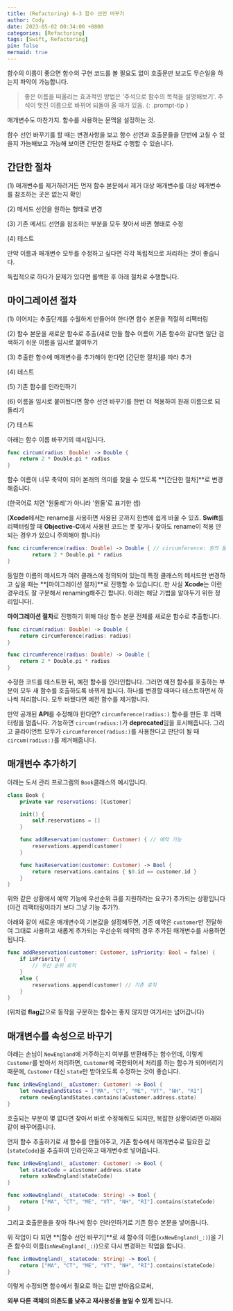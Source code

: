 ```yaml
---
title: (Refactoring) 6-3 함수 선언 바꾸기
author: Cody
date: 2023-05-02 00:34:00 +0800
categories: [Refactoring]
tags: [Swift, Refactoring]
pin: false
mermaid: true
---
```

함수의 이름이 좋으면 함수의 구현 코드를 볼 필요도 없이 호출문만 보고도 무슨일을 하는지 파악이 가능합니다.

> 좋은 이름을 떠올리는 효과적인 방법은 '주석으로 함수의 목적을 설명해보기'. 주석이 멋진 이름으로 바뀌어 되돌아 올 때가 있음.
{: .prompt-tip }

매개변수도 마찬가지. 함수를 사용하는 문맥을 설정하는 것.

함수 선언 바꾸기를 할 때는 변경사항을 보고 함수 선언과 호출문들을 단번에 고칠 수 있을지 가늠해보고 가능해 보이면 간단한 절차로 수행할 수 있습니다.

## **간단한 절차**

(1) 매개변수를 제거하려거든 먼저 함수 본문에서 제거 대상 매개변수를 대상 매개변수를 참조하는 곳은 없는지 확인

(2) 메서드 선언을 원하는 형태로 변경

(3) 기존 메서드 선언을 참조하는 부분을 모두 찾아서 바뀐 형태로 수정

(4) 테스트

만약 이름과 매개변수 모두를 수정하고 싶다면 각각 독립적으로 처리하는 것이 좋습니다.

독립적으로 하다가 문제가 있다면 롤백한 후 아래 절차로 수행합니다.

## **마이그레이션 절차**

(1) 이어지는 추출단계를 수월하게 만들어야 한다면 함수 본문을 적절히 리팩터링

(2) 함수 본문을 새로운 함수로 추출(새로 만들 함수 이름이 기존 함수와 같다면 일단 검색하기 쉬운 이름을 임시로 붙여두기

(3) 추출한 함수에 매개변수를 추가해야 한다면 [간단한 절차]를 따라 추가

(4) 테스트

(5) 기존 함수를 인라인하기

(6) 이름을 임시로 붙여뒀다면 함수 선언 바꾸기를 한번 더 적용하여 원래 이름으로 되돌리기

(7) 테스트

아래는 함수 이름 바꾸기의 예시입니다.

```swift
func circum(radius: Double) -> Double {
    return 2 * Double.pi * radius
}
```

함수 이름이 너무 축약이 되어 본래의 의미를 찾을 수 있도록 **[간단한 절차]**로 변경해줍니다.

(한국어로 치면 '원둘레'가 아니라 '원둘'로 표기한 셈)

(**Xcode**에서는 rename을 사용하면 사용된 곳까지 한번에 쉽게 바꿀 수 있죠. **Swift**를 리팩터링할 때 **Objective-C**에서 사용된 코드는 못 찾거나 찾아도 rename이 적용 안 되는 경우가 있으니 주의해야 합니다)

```swift
func circumference(radius: Double) -> Double { // circumference: 원의 둘레
        return 2 * Double.pi * radius
}
```

동일한 이름의 메서드가 여러 클래스에 정의되어 있는데 특정 클래스의 메서드만 변경하고 싶을 때는 **[마이그레이션 절차]**로 진행할 수 있습니다(..만 사실 **Xcode**는 이런 경우라도 잘 구분해서 renaming해주긴 합니다. 아래는 해당 기법을 알아두기 위한 정리입니다).

**마이그레이션 절차**로 진행하기 위해 대상 함수 본문 전체를 새로운 함수로 추출합니다.

```swift
func circum(radius: Double) -> Double {
    return circumference(radius: radius)
}

func circumference(radius: Double) -> Double {
    return 2 * Double.pi * radius
}
```

수정한 코드를 테스트한 뒤, 예전 함수를 인라인합니다. 그러면 예전 함수를 호출하는 부분이 모두 새 함수를 호출하도록 바뀌게 됩니다. 하나를 변경할 때마다 테스트하면서 하나씩 처리합니다. 모두 바꿨다면 예전 함수를 제거합니다.

만약 공개된 **API**를 수정해야 한다면? `circumference(radius:)` 함수를 만든 후 리팩터링을 멈춥니다. 가능하면 `circum(radius:)`가 **deprecated**임을 표시해줍니다. 그리고 클라이언트 모두가 `circumference(radius:)`를 사용한다고 판단이 될 때 `circum(radius:)`를 제거해줍니다.

## **매개변수 추가하기**

아래는 도서 관리 프로그램의 `Book`클래스의 예시입니다.

```swift
class Book {
    private var reservations: [Customer]

    init() {
        self.reservations = []
    }

    func addReservation(customer: Customer) { // 예약 기능
        reservations.append(customer)
    }

    func hasReservation(customer: Customer) -> Bool {
        return reservations.contains { $0.id == customer.id }
    }
}
```

위와 같은 상황에서 예약 기능에 우선순위 큐를 지원하라는 요구가 추가되는 상황입니다(이건 리팩터링이라기 보다 그냥 기능 추가?).

아래와 같이 새로운 매개변수의 기본값을 설정해두면, 기존 예약은 `customer`만 전달하여 그대로 사용하고 새롭게 추가되는 우선순위 예약의 경우 추가된 매개변수를 사용하면 됩니다.

```swift
func addReservation(customer: Customer, isPriority: Bool = false) {
    if isPriority {
        // 우선 순위 로직
    }
    else {
        reservations.append(customer) // 기존 로직
    }
}
```

(위처럼 **flag**값으로 동작을 구분하는 함수는 좋지 않지만 여기서는 넘어갑니다)

## **매개변수를 속성으로 바꾸기**

아래는 손님이 `NewEngland`에 거주하는지 여부를 반환해주는 함수인데, 이렇게 `Customer`를 받아서 처리하면, `Customer`에 국한되어서 처리를 하는 함수가 되어버리기 때문에, `Customer` 대신 `state`만 받아오도록 수정하는 것이 좋습니다.

```swift
func inNewEngland(_ aCustomer: Customer) -> Bool {
    let newEnglandStates = ["MA", "CT", "ME", "VT", "NH", "RI"]
    return newEnglandStates.contains(aCustomer.address.state)
}
```

호출되는 부분이 몇 없다면 찾아서 바로 수정해줘도 되지만, 복잡한 상황이라면 아래와 같이 바꾸어줍니다.

먼저 함수 추출하기로 새 함수를 만들어주고, 기존 함수에서 매개변수로 필요한 값(`stateCode`)을 추출하여 인라인하고 매개변수로 넣어줍니다.

```swift
func inNewEngland(_ aCustomer: Customer) -> Bool {
    let stateCode = aCustomer.address.state
    return xxNewEngland(stateCode)
}

func xxNewEngland(_ stateCode: String) -> Bool {
    return ["MA", "CT", "ME", "VT", "NH", "RI"].contains(stateCode)
}
```

그리고 호출문들을 찾아 하나씩 함수 인라인하기로 기존 함수 본문을 넣어줍니다.

위 작업이 다 되면 **[함수 선언 바꾸기]**로 새 함수의 이름(`xxNewEngland(_:)`)을 기존 함수의 이름(`inNewEngland(_:)`)으로 다시 변경하는 작업을 합니다.

```swift
func inNewEngland(_ stateCode: String) -> Bool {
    return ["MA", "CT", "ME", "VT", "NH", "RI"].contains(stateCode)
}
```

이렇게 수정되면 함수에서 필요로 하는 값만 받아옴으로써,

**외부 다른 객체의 의존도를 낮추고 재사용성을 높일 수 있게** 됩니다.